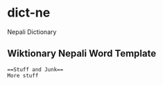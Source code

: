 # dict-ne
Nepali Dictionary

## Wiktionary Nepali Word Template ##
```
==Stuff and Junk==
More stuff
```
